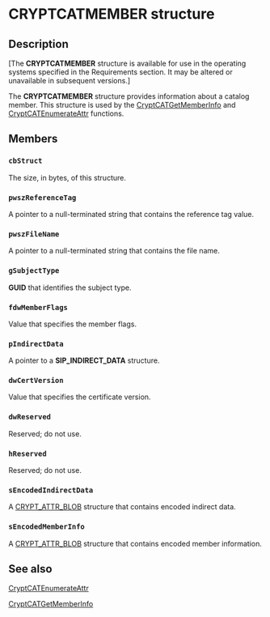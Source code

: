 # CRYPTCATMEMBER structure

## Description

[The **CRYPTCATMEMBER** structure is available for use in the operating systems specified in the Requirements section. It may be altered or unavailable in subsequent versions.]

The **CRYPTCATMEMBER** structure provides information about a catalog member. This structure is used by the [CryptCATGetMemberInfo](https://learn.microsoft.com/windows/desktop/api/mscat/nf-mscat-cryptcatgetmemberinfo) and [CryptCATEnumerateAttr](https://learn.microsoft.com/windows/desktop/api/mscat/nf-mscat-cryptcatenumerateattr) functions.

## Members

### `cbStruct`

The size, in bytes, of this structure.

### `pwszReferenceTag`

A pointer to a null-terminated string that contains the reference tag value.

### `pwszFileName`

A pointer to a null-terminated string that contains the file name.

### `gSubjectType`

**GUID** that identifies the subject type.

### `fdwMemberFlags`

Value that specifies the member flags.

### `pIndirectData`

A pointer to a **SIP_INDIRECT_DATA** structure.

### `dwCertVersion`

Value that specifies the certificate version.

### `dwReserved`

Reserved; do not use.

### `hReserved`

Reserved; do not use.

### `sEncodedIndirectData`

A [CRYPT_ATTR_BLOB](https://learn.microsoft.com/previous-versions/windows/desktop/legacy/aa381414(v=vs.85)) structure that contains encoded indirect data.

### `sEncodedMemberInfo`

A [CRYPT_ATTR_BLOB](https://learn.microsoft.com/previous-versions/windows/desktop/legacy/aa381414(v=vs.85)) structure that contains encoded member information.

## See also

[CryptCATEnumerateAttr](https://learn.microsoft.com/windows/desktop/api/mscat/nf-mscat-cryptcatenumerateattr)

[CryptCATGetMemberInfo](https://learn.microsoft.com/windows/desktop/api/mscat/nf-mscat-cryptcatgetmemberinfo)